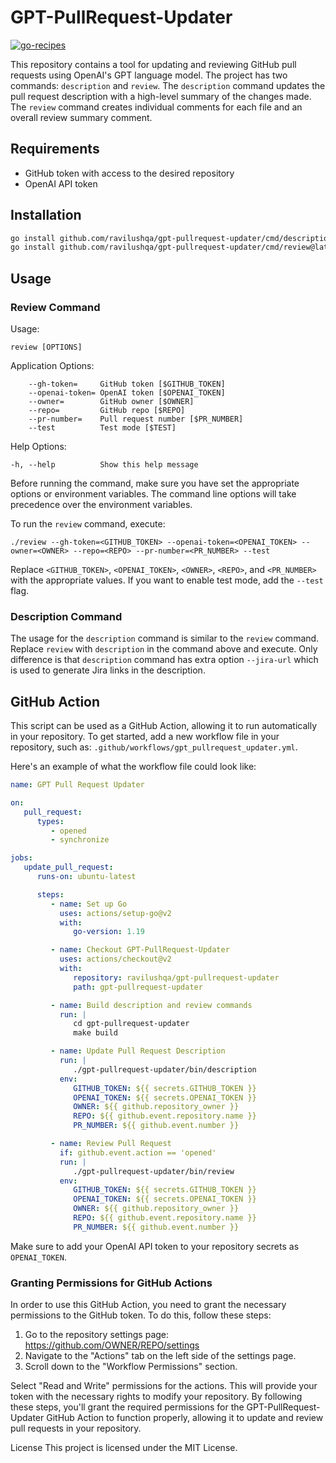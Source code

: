 # GPT-PullRequest-Updater

[![go-recipes](https://raw.githubusercontent.com/nikolaydubina/go-recipes/main/badge.svg?raw=true)](https://github.com/nikolaydubina/go-recipes)

This repository contains a tool for updating and reviewing GitHub pull requests using OpenAI's GPT language model. The project has two commands: `description` and `review`. The `description` command updates the pull request description with a high-level summary of the changes made. The `review` command creates individual comments for each file and an overall review summary comment.

## Requirements

- GitHub token with access to the desired repository
- OpenAI API token

## Installation

```bash
go install github.com/ravilushqa/gpt-pullrequest-updater/cmd/description@latest
go install github.com/ravilushqa/gpt-pullrequest-updater/cmd/review@latest
```

## Usage

### Review Command

Usage:
  ```
  review [OPTIONS]
  ```

Application Options:
  ```
      --gh-token=     GitHub token [$GITHUB_TOKEN]
      --openai-token= OpenAI token [$OPENAI_TOKEN]
      --owner=        GitHub owner [$OWNER]
      --repo=         GitHub repo [$REPO]
      --pr-number=    Pull request number [$PR_NUMBER]
      --test          Test mode [$TEST]
  ```

Help Options:
  ```
  -h, --help          Show this help message
  ```

Before running the command, make sure you have set the appropriate options or environment variables. The command line options will take precedence over the environment variables.

To run the `review` command, execute:

```
./review --gh-token=<GITHUB_TOKEN> --openai-token=<OPENAI_TOKEN> --owner=<OWNER> --repo=<REPO> --pr-number=<PR_NUMBER> --test
```

Replace `<GITHUB_TOKEN>`, `<OPENAI_TOKEN>`, `<OWNER>`, `<REPO>`, and `<PR_NUMBER>` with the appropriate values. If you want to enable test mode, add the `--test` flag.

### Description Command

The usage for the `description` command is similar to the `review` command. Replace `review` with `description` in the command above and execute.
Only difference is that `description` command has extra option `--jira-url` which is used to generate Jira links in the description.

## GitHub Action

This script can be used as a GitHub Action, allowing it to run automatically in your repository. To get started, add a new workflow file in your repository, such as: `.github/workflows/gpt_pullrequest_updater.yml`.

Here's an example of what the workflow file could look like:

```yaml
name: GPT Pull Request Updater

on:
   pull_request:
      types:
         - opened
         - synchronize

jobs:
   update_pull_request:
      runs-on: ubuntu-latest

      steps:
         - name: Set up Go
           uses: actions/setup-go@v2
           with:
              go-version: 1.19

         - name: Checkout GPT-PullRequest-Updater
           uses: actions/checkout@v2
           with:
              repository: ravilushqa/gpt-pullrequest-updater
              path: gpt-pullrequest-updater

         - name: Build description and review commands
           run: |
              cd gpt-pullrequest-updater
              make build

         - name: Update Pull Request Description
           run: |
              ./gpt-pullrequest-updater/bin/description
           env:
              GITHUB_TOKEN: ${{ secrets.GITHUB_TOKEN }}
              OPENAI_TOKEN: ${{ secrets.OPENAI_TOKEN }}
              OWNER: ${{ github.repository_owner }}
              REPO: ${{ github.event.repository.name }}
              PR_NUMBER: ${{ github.event.number }}

         - name: Review Pull Request
           if: github.event.action == 'opened'
           run: |
              ./gpt-pullrequest-updater/bin/review
           env:
              GITHUB_TOKEN: ${{ secrets.GITHUB_TOKEN }}
              OPENAI_TOKEN: ${{ secrets.OPENAI_TOKEN }}
              OWNER: ${{ github.repository_owner }}
              REPO: ${{ github.event.repository.name }}
              PR_NUMBER: ${{ github.event.number }}

```

Make sure to add your OpenAI API token to your repository secrets as `OPENAI_TOKEN`.

### Granting Permissions for GitHub Actions

In order to use this GitHub Action, you need to grant the necessary permissions to the GitHub token. To do this, follow these steps:

1. Go to the repository settings page: https://github.com/OWNER/REPO/settings
2. Navigate to the "Actions" tab on the left side of the settings page.
3. Scroll down to the "Workflow Permissions" section.

Select "Read and Write" permissions for the actions. This will provide your token with the necessary rights to modify your repository.
By following these steps, you'll grant the required permissions for the GPT-PullRequest-Updater GitHub Action to function properly, allowing it to update and review pull requests in your repository.

License
This project is licensed under the MIT License.
